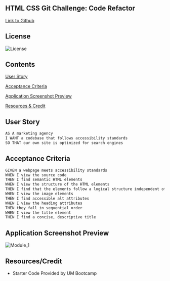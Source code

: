 ## HTML CSS Git Challenge: Code Refactor

[Link to Github](https://github.com/MartinCespedes/Homework_1)

## License

![License](https://img.shields.io/badge/LicenseMITyellow.svg)

## Contents

[User Story](#userstory)

[Acceptance Criteria](#acceptancecriteria)

[Application Screenshot Preview](#application-screenshot-preview)

[Resources & Credit](#resourcescredit)

## User Story

```md
AS A marketing agency
I WANT a codebase that follows accessibility standards
SO THAT our own site is optimized for search engines
```

## Acceptance Criteria

```md
GIVEN a webpage meets accessibility standards
WHEN I view the source code
THEN I find semantic HTML elements
WHEN I view the structure of the HTML elements
THEN I find that the elements follow a logical structure independent of styling and positioning
WHEN I view the image elements
THEN I find accessible alt attributes
WHEN I view the heading attributes
THEN they fall in sequential order
WHEN I view the title element
THEN I find a concise, descriptive title
```

## Application Screenshot Preview

![Module_1](./Develop/assets/images/digitalmarketingmeeting.jpg)

## Resources/Credit

- Starter Code Provided by UM Bootcamp
